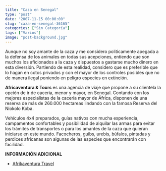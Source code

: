 ```yaml
---
title: "Caza en Senegal"
type: "post"
date: "2007-11-15 00:00:00"
slug: "caza-en-senegal-36165"
categories: ["Sin Categoría"]
tags: ["Varios"]
image: "post-background.jpg"
---
```


Aunque no soy amante de la caza y me considero politicamente apegada a la defensa de los animales en todas sus acepciones, entiendo que son muchos los aficionados a la caza y dispuestos a gastarse mucho dinero en esta diversión. Partiendo de esta realidad, considero que es preferible que lo hagan en cotos privados y con el mayor de los controles posibles que no de manera ilegal poniendo en peligro especies en extinción.

**Africaventura &amp; Tours** es una agencia de viaje que propone a su clientela la opción de ir de caceria, menor y mayor, en Senegal. Contando con los mejores especialistas de la caceria mayor de África, disponen de una reserva de más de 260.000 hectareas lindando con la famosa Reserva del Niokolo Koba.

Vehículos 4x4 preparados, guías nativos con mucha experiencia, campamentos confortables y posibilidad de alquilar las armas para evitar los trámites de transportes o para los amantes de la caza que quieran iniciarse en este mundo. Facocheros, guibs, urebis, búfalos, pintadas y perdices africanas son algunas de las especies que encontrarán con facilidad.

 **INFORMACIÓN ADICIONAL**

- [Afrikaventura Travel](http://www.africaventura.com/)